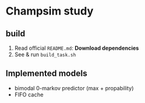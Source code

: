 # Champsim study
## build
1. Read official `README.md`: **Download dependencies**
2. See & run `build_task.sh`

## Implemented models
* bimodal 0-markov predictor (max + propability)
* FIFO cache